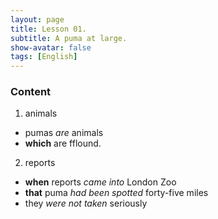 ```yaml
---
layout: page
title: Lesson 01.
subtitle: A puma at large.
show-avatar: false
tags: [English]
---
```


### Content

1. animals
- pumas _are_ animals   
- **which** are fflound.

2. reports
- **when** reports _came into_ London Zoo
- **that** puma _had been spotted_ forty-five miles
- they _were not taken_ seriously
